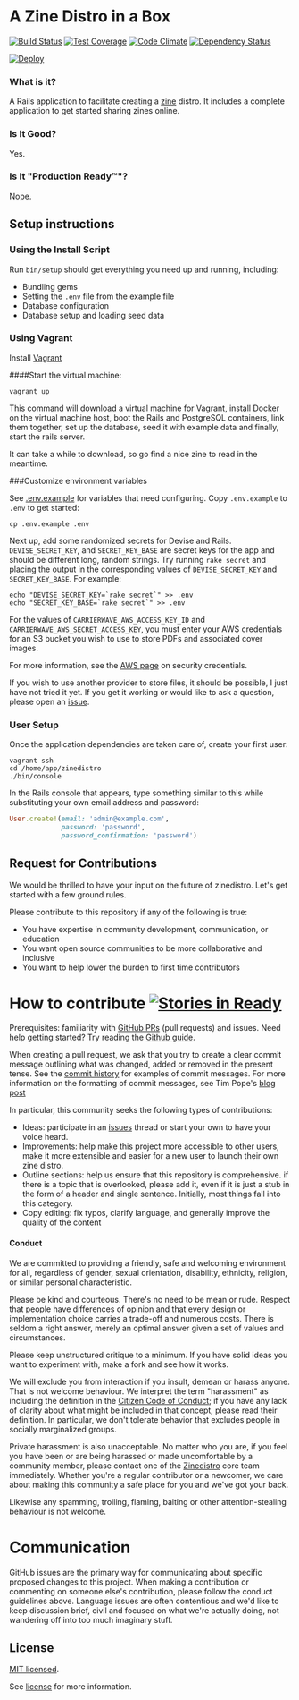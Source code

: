 # A Zine Distro in a Box

[![Build Status](https://travis-ci.org/zinedistro/zinedistro.svg?branch=master)](https://travis-ci.org/zinedistro/zinedistro)
[![Test Coverage](https://codeclimate.com/github/zinedistro/zinedistro/badges/coverage.svg)](https://codeclimate.com/github/zinedistro/zinedistro)
[![Code Climate](https://codeclimate.com/github/zinedistro/zinedistro/badges/gpa.svg)](https://codeclimate.com/github/zinedistro/zinedistro)
[![Dependency Status](https://gemnasium.com/zinedistro/zinedistro.svg)](https://gemnasium.com/zinedistro/zinedistro)

[![Deploy](https://www.herokucdn.com/deploy/button.svg)](https://heroku.com/deploy)

### What is it?

A Rails application to facilitate creating a [zine](https://en.wikipedia.org/wiki/Zine) distro. It includes a complete application to get started sharing zines online.

### Is It Good?

Yes.

### Is It "Production Ready™"?

Nope.

## Setup instructions

###  Using the Install Script

Run `bin/setup` should get everything you need up and running, including:

* Bundling gems
* Setting the `.env` file from the example file
* Database configuration
* Database setup and loading seed data

###  Using Vagrant

Install [Vagrant](http://www.vagrantup.com/downloads.html)

####Start the virtual machine:

```console
vagrant up
```

This command will download a virtual machine for Vagrant, install Docker on the virtual machine host, boot the Rails and PostgreSQL containers, link them together, set up the database, seed it with example data and finally, start the rails server.

It can take a while to download, so go find a nice zine to read in the meantime.

###Customize environment variables

See [.env.example](.env.example) for variables that need configuring. Copy `.env.example` to `.env` to get started:

```console
cp .env.example .env
```

Next up, add some randomized secrets for Devise and Rails. `DEVISE_SECRET_KEY`, and `SECRET_KEY_BASE` are secret keys for the app and should be different long, random strings. Try running `rake secret` and placing the output in the corresponding values of `DEVISE_SECRET_KEY` and `SECRET_KEY_BASE`. For example:

```console
echo "DEVISE_SECRET_KEY=`rake secret`" >> .env
echo "SECRET_KEY_BASE=`rake secret`" >> .env
```

For the values of `CARRIERWAVE_AWS_ACCESS_KEY_ID` and `CARRIERWAVE_AWS_SECRET_ACCESS_KEY`, you must enter your AWS credentials for an S3 bucket you wish to use to store PDFs and associated cover images.

For more information, see the [AWS page](http://docs.aws.amazon.com/AWSSecurityCredentials/1.0/AboutAWSCredentials.html) on security credentials.

If you wish to use another provider to store files, it should be possible, I just have not tried it yet. If you get it working or would like to ask a question, please open an [issue](./issues/new).

### User Setup

Once the application dependencies are taken care of, create your first user:

```console
vagrant ssh
cd /home/app/zinedistro
./bin/console
```

In the Rails console that appears, type something similar to this while substituting your own email address and password:

```ruby
User.create!(email: 'admin@example.com',
             password: 'password',
             password_confirmation: 'password')
```

## Request for Contributions

We would be thrilled to have your input on the future of zinedistro. Let's get started with a few ground rules.

Please contribute to this repository if any of the following is true:
- You have expertise in community development, communication, or education
- You want open source communities to be more collaborative and inclusive
- You want to help lower the burden to first time contributors

# How to contribute [![Stories in Ready](https://badge.waffle.io/zinedistro/zinedistro.svg?label=ready&title=Ready)](https://waffle.io/zinedistro/zinedistro)

Prerequisites: familiarity with [GitHub
PRs](https://help.github.com/articles/using-pull-requests) (pull requests) and
issues. Need help getting started? Try reading the [Github
guide](https://help.github.com/articles/using-pull-requests/).

When creating a pull request, we ask that you try to create a clear commit
message outlining what was changed, added or removed in the present tense. See
the [commit history](https://github.com/zinedistro/zinedistro/commits/master)
for examples of commit messages. For more information on the formatting of
commit messages, see Tim Pope's [blog
post](http://tbaggery.com/2008/04/19/a-note-about-git-commit-messages.html)

In particular, this community seeks the following types of contributions:

- Ideas: participate in an
  [issues](https://github.com/zinedistro/zinedistro/issues) thread or start
  your own to have your voice heard.
- Improvements: help make this project more accessible to other users, make it
  more extensible and easier for a new user to launch their own zine distro.
- Outline sections: help us ensure that this repository is comprehensive. if
  there is a topic that is overlooked, please add it, even if it is just a stub
  in the form of a header and single sentence. Initially, most things fall into
  this category.
- Copy editing: fix typos, clarify language, and generally improve the quality
  of the content

#### Conduct

We are committed to providing a friendly, safe and welcoming environment for
all, regardless of gender, sexual orientation, disability, ethnicity, religion,
or similar personal characteristic.

Please be kind and courteous. There's no need to be mean or rude.
Respect that people have differences of opinion and that every design or
implementation choice carries a trade-off and numerous costs. There is seldom
a right answer, merely an optimal answer given a set of values and
circumstances.

Please keep unstructured critique to a minimum. If you have solid ideas you
want to experiment with, make a fork and see how it works.

We will exclude you from interaction if you insult, demean or harass anyone.
That is not welcome behaviour. We interpret the term "harassment" as
including the definition in the
[Citizen Code of Conduct](http://citizencodeofconduct.org/);
if you have any lack of clarity about what might be included in that concept,
please read their definition. In particular, we don't tolerate behavior that
excludes people in socially marginalized groups.

Private harassment is also unacceptable. No matter who you are, if you feel
you have been or are being harassed or made uncomfortable by a community
member, please contact one of the
[Zinedistro](https://github.com/zinedistro/zinedistro) core team immediately.
Whether you're a regular contributor or a newcomer, we care about making this
community a safe place for you and we've got your back.

Likewise any spamming, trolling, flaming, baiting or other attention-stealing
behaviour is not welcome.

# Communication

GitHub issues are the primary way for communicating about specific proposed
changes to this project. When making a contribution or commenting on someone
else's contribution, please follow the conduct guidelines above. Language
issues are often contentious and we'd like to keep discussion brief, civil and
focused on what we're actually doing, not wandering off into too much imaginary
stuff.

## License

[MIT licensed](https://tldrlegal.com/license/mit-license).

See [license](LICENSE.md) for more information.
